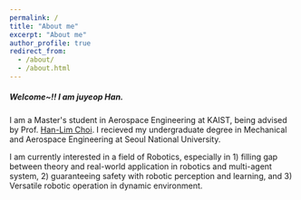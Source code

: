 ```yaml
---
permalink: /
title: "About me"
excerpt: "About me"
author_profile: true
redirect_from: 
  - /about/
  - /about.html
---
```


##### Welcome~!! I am juyeop Han.

I am a Master's student in Aerospace Engineering at KAIST, being advised by Prof. [Han-Lim Choi](https://scholar.google.com/citations?user=v5hGAWMAAAAJ&hl=ko&oi=ao). I recieved my undergraduate degree in Mechanical and Aerospace Engineering at Seoul National University.

I am currently interested in a field of Robotics, especially in 1) filling gap between theory and real-world application in robotics and multi-agent system, 2) guaranteeing safety with robotic perception and learning, and 3) Versatile robotic operation in dynamic environment.
